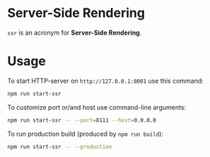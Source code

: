 # Server-Side Rendering

`ssr` is an acronym for __Server-Side Rendering__.

# Usage

To start HTTP-server on `http://127.0.0.1:8001` use this command:

```bash
npm run start-ssr
```

To customize port or/and host use command-line arguments:

```bash
npm run start-ssr -- --port=8111 --host=0.0.0.0
```

To run production build (produced by `npm run build`):

```bash
npm run start-ssr -- --production
```
